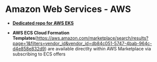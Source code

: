 # Amazon Web Services - AWS

* [**Dedicated repo for AWS EKS**](https://github.com/aquasecurity/aws-marketplace-eks-byol)

* **AWS ECS Cloud Formation Templates**(https://aws.amazon.com/marketplace/search/results?page=1&filters=vendor_id&vendor_id=db84c051-5747-4bab-964c-d4e858e832d9) are available directlty within AWS Marketplace via subscribing to ECS offers

